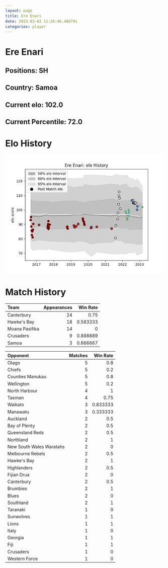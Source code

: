 ```yaml
---  
layout: page  
title: Ere Enari  
date: 2023-03-02 11:24:46.488791  
categories: player  
---
```

# Ere Enari

## Positions: SH

## Country: Samoa

## Current elo: 102.0

## Current Percentile: 72.0

# Elo History


![elo history](history_EreEnari.png)
# Match History


| Team           |   Appearances |   Win Rate |
|:---------------|--------------:|-----------:|
| Canterbury     |            24 |   0.75     |
| Hawke's Bay    |            18 |   0.583333 |
| Moana Pasifika |            14 |   0        |
| Crusaders      |             9 |   0.888889 |
| Samoa          |             3 |   0.666667 |

| Opponent                 |   Matches |   Win Rate |
|:-------------------------|----------:|-----------:|
| Otago                    |         5 |   0.8      |
| Chiefs                   |         5 |   0.2      |
| Counties Manukau         |         5 |   0.8      |
| Wellington               |         5 |   0.2      |
| North Harbour            |         4 |   1        |
| Tasman                   |         4 |   0.75     |
| Waikato                  |         3 |   0.833333 |
| Manawatu                 |         3 |   0.333333 |
| Auckland                 |         2 |   0.5      |
| Bay of Plenty            |         2 |   0.5      |
| Queensland Reds          |         2 |   0.5      |
| Northland                |         2 |   1        |
| New South Wales Waratahs |         2 |   0        |
| Melbourne Rebels         |         2 |   0.5      |
| Hawke's Bay              |         2 |   1        |
| Highlanders              |         2 |   0.5      |
| Fijian Drua              |         2 |   0        |
| Canterbury               |         2 |   0.5      |
| Brumbies                 |         2 |   1        |
| Blues                    |         2 |   0        |
| Southland                |         2 |   1        |
| Taranaki                 |         1 |   0        |
| Sunwolves                |         1 |   1        |
| Lions                    |         1 |   1        |
| Italy                    |         1 |   0        |
| Georgia                  |         1 |   1        |
| Fiji                     |         1 |   1        |
| Crusaders                |         1 |   0        |
| Western Force            |         1 |   0        |